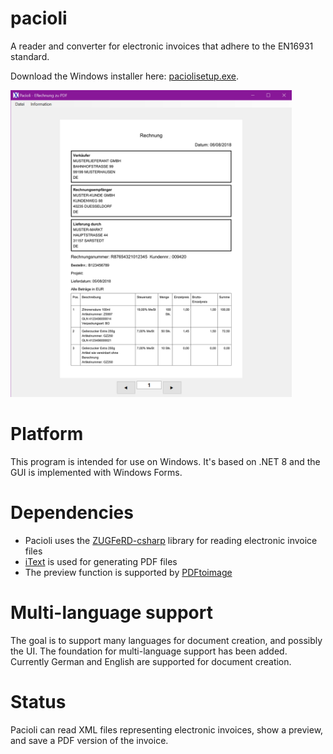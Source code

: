 # pacioli
A reader and converter for electronic invoices that adhere to the EN16931 standard.

Download the Windows installer here: [paciolisetup.exe](https://github.com/koozala/pacioli/releases/download/v0.1-alpha/paciolisetup.exe).

<img src="https://github.com/koozala/pacioli/blob/main/doc/Pacioli_Screenshot_1.png" width="450">


# Platform
This program is intended for use on Windows. It's based on .NET 8 and the GUI is implemented with Windows Forms.

# Dependencies
* Pacioli uses the [ZUGFeRD-csharp](https://github.com/stephanstapel/ZUGFeRD-csharp) library for reading electronic invoice files
* [iText](https://itextpdf.com/) is used for generating PDF files
* The preview function is supported by [PDFtoimage](https://github.com/sungaila/PDFtoImage) 

# Multi-language support

The goal is to support many languages for document creation, and possibly the UI. The foundation for multi-language support has been added. Currently German and English are supported for document creation.

# Status
Pacioli can read XML files representing electronic invoices, show a preview, and save a PDF version of the invoice.

